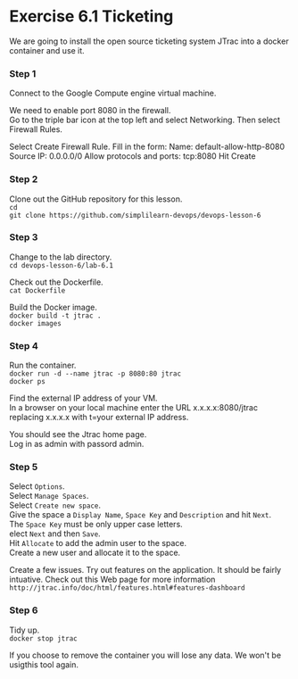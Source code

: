 # Exercise 6.1 Ticketing

We are going to install the open source ticketing system JTrac into a docker container and use it.

### Step 1

Connect to the Google Compute engine virtual machine.

We need to enable port 8080 in the firewall.  
Go to the triple bar icon at the top left and select Networking. Then select Firewall Rules.

Select Create Firewall Rule.
Fill in the form:
Name: default-allow-http-8080
Source IP: 0.0.0.0/0
Allow protocols and ports: tcp:8080
Hit Create

### Step 2

Clone out the GitHub repository for this lesson.  
`cd`  
`git clone https://github.com/simplilearn-devops/devops-lesson-6`  

### Step 3

Change to the lab directory.  
`cd devops-lesson-6/lab-6.1`  

Check out the Dockerfile.  
`cat Dockerfile`  

Build the Docker image.  
`docker build -t jtrac .`  
`docker images`  

### Step 4

Run the container.  
`docker run -d --name jtrac -p 8080:80 jtrac`  
`docker ps`  

Find the external IP address of your VM.  
In a browser on your local machine enter the URL x.x.x.x:8080/jtrac replacing
x.x.x.x with t=your external IP address.

You should see the Jtrac home page.  
Log in as admin with passord admin.

### Step 5

Select `Options`.  
Select `Manage Spaces`.  
Select `Create new space`.  
Give the space a `Display Name`, `Space Key` and `Description` and hit `Next`.  
The `Space Key` must be only upper case letters.  
elect `Next` and then `Save`.  
Hit `Allocate` to add the admin user to the space.  
Create a new user and allocate it to the space.  

Create a few issues. Try out features on the application. It should be fairly intuative.
Check out this Web page for more information `http://jtrac.info/doc/html/features.html#features-dashboard`  

### Step 6

Tidy up.  
`docker stop jtrac`  

If you choose to remove the container you will lose any data. We won't be usigthis tool again.

